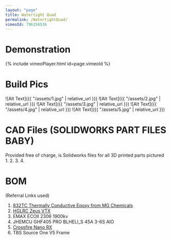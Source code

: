 ```yaml
---
layout: "page"
title: Watertight Quad
permalink: /WatertightQuad/
vimeoId: 796156536
---
```


# Demonstration

{% include vimeoPlayer.html id=page.vimeoId %}


# Build Pics

![Alt Text]({{ "/assets/1.jpg" | relative_url }})
![Alt Text]({{ "/assets/2.jpg" | relative_url }})
![Alt Text]({{ "/assets/3.jpg" | relative_url }})
![Alt Text]({{ "/assets/4.jpg" | relative_url }})
![Alt Text]({{ "/assets/5.jpg" | relative_url }})

# CAD Files (SOLIDWORKS PART FILES BABY)

Provided free of charge, is Solidworks files for all 3D printed parts pictured
1. 
2. 
3. 
4. 

# BOM

(Referral Links used)

1. [832TC Thermally Conductive Epoxy from MG Chemicals](https://amzn.to/3JF7ZQF)
2. [HGLRC Zeus VTX](https://amzn.to/3JO4ck9)
3. EMAX ECOII 2306 1900kv
4. JHEMCU GHF405 PRO BLHELI_S 45A 3-6S AIO
5. [Crossfire Nano RX](https://amzn.to/3laai3R)
6. TBS Source One V5 Frame


